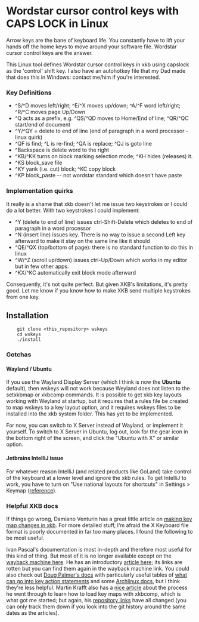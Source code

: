 # Wordstar cursor control keys with CAPS LOCK in Linux

Arrow keys are the bane of keyboard life. You constantly have to lift your hands off the home keys to move around your software file. Wordstar cursor control keys are the answer.

This Linux tool defines Wordstar cursor control keys in xkb using capslock as the 'control' shift key. I also have an autohotkey file that my Dad made that does this in Windows: contact me/him if you're interested.


### Key Definitions

* ^S/^D moves left/right; ^E/^X moves up/down; ^A/^F word left/right; ^R/^C moves page Up/Down
* ^Q acts as a prefix, e.g. ^QS/^QD moves to Home/End of line; ^QR/^QC start/end of document
* ^Y/^QY = delete to end of line (end of paragraph in a word processor - linux quirk)
* ^QF is find; ^L is re-find; ^QA is replace; ^QJ is goto line
* ^Backspace is delete word to the right
* ^KB/^KK turns on block marking selection mode; ^KH hides (releases) it.
* ^KS block_save file
* ^KY yank (i.e. cut) block; ^KC copy block
* ^KP block_paste -- not wordstar standard which doesn't have paste


### Implementation quirks

It really is a shame that xkb doesn't let me issue two keystrokes or I could do a lot better.
With two keystrokes I could implement:

* ^Y (delete to end of line) issues ctrl-Shift-Delete which deletes to end of paragraph in a word processor
* ^N (insert line) issues <Enter> key. There is no way to issue a second Left key afterward to make it stay on the same line like it should
* ^QE/^QX (top/bottom of page): there is no standard function to do this in linux
* ^W/^Z (scroll up/down) issues ctrl-Up/Down which works in my editor but in few other apps.
* ^KX/^KC automatically exit block mode afterward

Consequently, it's not quite perfect. But given XKB's limitations, it's pretty good. Let me know if you know how to make XKB send multiple keystrokes from one key.


## Installation

```
    git clone <this_repository> wskeys
    cd wskeys
    ./install
```

### Gotchas

#### Wayland / Ubuntu

If you use the Wayland Display Server (which I think is now the **Ubuntu** default), then wskeys will not work because Weyland does not listen to the setxkbmap or xkbcomp commands. It is possible to get xkb key layouts working with Weyland at startup, but it requires that a rules file be created to map wskeys to a key layout option, and it requires wskeys files to be installed into the xkb system folder. This has yet to be implemented.

For now, you can switch to X Server instead of Wayland, or implement it yourself. To switch to X Server in Ubuntu, log out, look for the gear icon in the bottom right of the screen, and click the "Ubuntu with X" or similar option.

#### Jetbrains IntelliJ issue

For whatever reason IntelliJ (and related products like GoLand) take control of the keyboard at a lower level and ignore the xkb rules. To get IntelliJ to work, you have to turn on "Use national layouts for shortcuts" in Settings > Keymap ([reference](https://youtrack.jetbrains.com/issue/IDEA-263057)).


### Helpful XKB docs

If things go wrong, Damiano Venturin has a great little article on [making key map changes in xkb](https://medium.com/@damko/a-simple-humble-but-comprehensive-guide-to-xkb-for-linux-6f1ad5e13450). For more detailed stuff, I'm afraid the X Keyboard file format is poorly documented in far too many places. I found the following to be most useful.

Ivan Pascal's documentation is most in-depth and therefore most useful for this kind of thing. But most of it is no longer available except on the [wayback machine here](https://web.archive.org/web/20021213091011/http://www.tsu.ru/~pascal/en/xkb/). He has an introductory [article here](https://www.x.org/archive/X11R7.6/doc/xorg-docs/input/XKB-Enhancing.html); its links are rotten but you can find them again in the wayback machine link. You could also check out [Doug Palmer's docs](https://www.charvolant.org/doug/xkb/html/xkb.html) with particularly useful tables of [what can go into key action statements](https://www.charvolant.org/doug/xkb/html/node5.html#SECTION00055000000000000000) and some [Archlinux docs](https://wiki.archlinux.org/title/X_keyboard_extension), but I think they're less helpful. Martin Krafft also has a [nice article](https://www.linux.com/news/extending-x-keyboard-map-xkb/) about the process he went through to learn how to load key maps with xkbcomp, which is what got me started; but again, his [repository links](https://git.madduck.net/) have all changed (you can only track them down if you look into the git history around the same dates as the articles).
